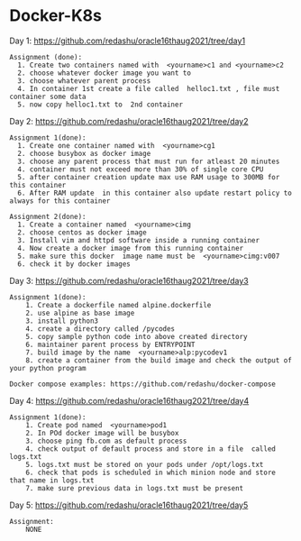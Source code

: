 # Docker-K8s

Day 1:
    https://github.com/redashu/oracle16thaug2021/tree/day1
  
    Assignment (done):
      1. Create two containers named with  <yourname>c1 and <yourname>c2
      2. choose whatever docker image you want to 
      3. choose whatever parent process 
      4. In container 1st create a file called  helloc1.txt , file must container some data 
      5. now copy helloc1.txt to  2nd container

Day 2:
    https://github.com/redashu/oracle16thaug2021/tree/day2
  
    Assignment 1(done):
      1. Create one container named with  <yourname>cg1 
      2. choose busybox as docker image
      3. choose any parent process that must run for atleast 20 minutes 
      4. container must not exceed more than 30% of single core CPU 
      5. after container creation update max use RAM usage to 300MB for this container 
      6. After RAM update  in this container also update restart policy to always for this container
  
    Assignment 2(done):
      1. Create a container named  <yourname>cimg 
      2. choose centos as docker image
      3. Install vim and httpd software inside a running container 
      4. Now create a docker image from this running container 
      5. make sure this docker  image name must be  <yourname>cimg:v007  
      6. check it by docker images

Day 3:
    https://github.com/redashu/oracle16thaug2021/tree/day3
  
    Assignment 1(done):
        1. Create a dockerfile named alpine.dockerfile 
        2. use alpine as base image 
        3. install python3 
        4. create a directory called /pycodes
        5. copy sample python code into above created directory 
        6. maintainer parent process by ENTRYPOINT 
        7. build image by the name  <yourname>alp:pycodev1 
        8. create a container from the build image and check the output of your python program
    
    Docker compose examples: https://github.com/redashu/docker-compose 

Day 4:
    https://github.com/redashu/oracle16thaug2021/tree/day4 
    
    Assignment 1(done):
        1. Create pod named  <yourname>pod1
        2. In POd docker image will be busybox 
        3. choose ping fb.com as default process
        4. check output of default process and store in a file  called logs.txt 
        5. logs.txt must be stored on your pods under /opt/logs.txt 
        6. check that pods is scheduled in which minion node and store that name in logs.txt 
        7. make sure previous data in logs.txt must be present
        
Day 5:
    https://github.com/redashu/oracle16thaug2021/tree/day5
    
    Assignment:
        NONE

